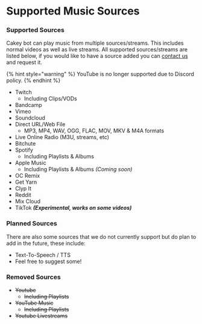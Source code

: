 # Supported Music Sources

### Supported Sources

Cakey bot can play music from multiple sources/streams. This includes normal videos as well as live streams. All supported sources/streams are listed below, if you would like to have a source added you can [contact us](https://discordapp.com/invite/V73eTwK) and request it.

{% hint style="warning" %}
YouTube is no longer supported due to Discord policy.
{% endhint %}

* Twitch
  * Including Clips/VODs
* Bandcamp
* Vimeo
* Soundcloud
* Direct URL/Web File
  * MP3, MP4, WAV, OGG, FLAC, MOV, MKV & M4A formats
* Live Online Radio (M3U, streams, etc)
* Bitchute
* Spotify
  * Including Playlists & Albums
* Apple Music
  * Including Playlists & Albums _(Coming soon)_
* OC Remix
* Get Yarn
* Clyp It
* Reddit
* Mix Cloud
* TikTok _**(Experimental, works on some videos)**_

### **Planned Sources**

There are also some sources that we do not currently support but do plan to add in the future, these include:

* Text-To-Speech / TTS
* Feel free to suggest some!

### Removed Sources

* ~~Youtube~~&#x20;
  * ~~Including Playlists~~
* ~~YouTube Music~~
  * ~~Including Playlists~~
* ~~Youtube Livestreams~~

